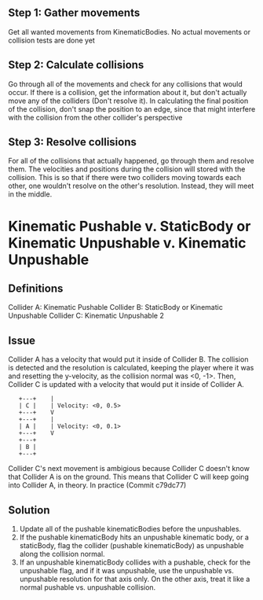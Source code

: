 ## Step 1: Gather movements

Get all wanted movements from KinematicBodies. No actual movements or collision tests are done yet

## Step 2: Calculate collisions

Go through all of the movements and check for any collisions that would occur. If there is a collision, get the information about it, but don't actually move any of the colliders (Don't resolve it). In calculating the final position of the collision, don't snap the position to an edge, since that might interfere with the collision from the other collider's perspective

## Step 3: Resolve collisions

For all of the collisions that actually happened, go through them and resolve them. The velocities and positions during the collision will stored with the collision. This is so that if there were two colliders moving towards each other, one wouldn't resolve on the other's resolution. Instead, they will meet in the middle.


# Kinematic Pushable v. StaticBody or Kinematic Unpushable v. Kinematic Unpushable

## Definitions

Collider A: Kinematic Pushable
Collider B: StaticBody or Kinematic Unpushable
Collider C: Kinematic Unpushable 2

## Issue

Collider A has a velocity that would put it inside of Collider B. The collision is detected and the resolution is calculated, keeping the player where it was and resetting the y-velocity, as the collision normal was <0, -1>. Then, Collider C is updated with a velocity that would put it inside of Collider A.

```
   +---+    |
   | C |    | Velocity: <0, 0.5>
   +---+    V
   +---+    | 
   | A |    | Velocity: <0, 0.1>
   +---+    V
   +---+
   | B |
   +---+
```

Collider C's next movement is ambigious because Collider C doesn't know that Collider A is on the ground. This means that Collider C will keep going into Collider A, in theory. In practice (Commit c79dc77)

## Solution

 1. Update all of the pushable kinematicBodies before the unpushables.
 2. If the pushable kinematicBody hits an unpushable kinematic body, or a staticBody, flag the collider (pushable kinematicBody) as unpushable along the collision normal.
 3. If an unpushable kinematicBody collides with a pushable, check for the unpushable flag, and if it was unpushable, use the unpushable vs. unpushable resolution for that axis only. On the other axis, treat it like a normal pushable vs. unpushable collision.